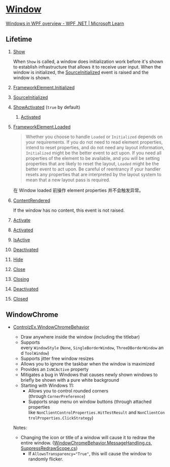 # [Window](https://learn.microsoft.com/en-us/dotnet/api/system.windows.window)
[Windows in WPF overview - WPF .NET | Microsoft Learn](https://learn.microsoft.com/en-us/dotnet/desktop/wpf/windows/)

## Lifetime
1. [Show](https://learn.microsoft.com/en-us/dotnet/api/system.windows.window.show)

   When `Show` is called, a window does initialization work before it's shown to establish infrastructure that allows it to receive user input. When the window is initialized, the [SourceInitialized](https://learn.microsoft.com/en-us/dotnet/api/system.windows.window.sourceinitialized#system-windows-window-sourceinitialized) event is raised and the window is shown.
2. [FrameworkElement.Initialized](https://learn.microsoft.com/en-us/dotnet/api/system.windows.frameworkelement.initialized)
3. [SourceInitialized](https://learn.microsoft.com/en-us/dotnet/api/system.windows.window.sourceinitialized#system-windows-window-sourceinitialized)
4. [ShowActivated](https://learn.microsoft.com/en-us/dotnet/api/system.windows.window.showactivated) (`true` by default)
   1. [Activated](https://learn.microsoft.com/en-us/dotnet/api/system.windows.window.activated#system-windows-window-activated)
5. [FrameworkElement.Loaded](https://learn.microsoft.com/en-us/dotnet/api/system.windows.frameworkelement.loaded)

   > Whether you choose to handle `Loaded` or `Initialized` depends on your requirements. If you do not need to read element properties, intend to reset properties, and do not need any layout information, `Initialized` might be the better event to act upon. If you need all properties of the element to be available, and you will be setting properties that are likely to reset the layout, `Loaded` might be the better event to act upon. Be careful of reentrancy if your handler resets any properties that are interpreted by the layout system to mean that a new layout pass is required.

   在 Window loaded 前操作 element properties 并不会触发异常。
6. [ContentRendered](https://learn.microsoft.com/en-us/dotnet/api/system.windows.window.contentrendered)

   If the window has no content, this event is not raised.
7. [Activate](https://learn.microsoft.com/en-us/dotnet/api/system.windows.window.activate)
8. [Activated](https://learn.microsoft.com/en-us/dotnet/api/system.windows.window.activated#system-windows-window-activated)
9.  [IsActive](https://learn.microsoft.com/en-us/dotnet/api/system.windows.window.isactive)
10. [Deactivated](https://learn.microsoft.com/en-us/dotnet/api/system.windows.window.deactivated#system-windows-window-deactivated)
11. [Hide](https://learn.microsoft.com/en-us/dotnet/api/system.windows.window.hide)
12. [Close](https://learn.microsoft.com/en-us/dotnet/api/system.windows.window.close)
13. [Closing](https://learn.microsoft.com/en-us/dotnet/api/system.windows.window.closing#system-windows-window-closing)
14. [Deactivated](https://learn.microsoft.com/en-us/dotnet/api/system.windows.window.deactivated#system-windows-window-deactivated)
15. [Closed](https://learn.microsoft.com/en-us/dotnet/api/system.windows.window.closed#system-windows-window-closed)

## WindowChrome
- [ControlzEx.WindowChromeBehavior](https://github.com/ControlzEx/ControlzEx#windowchromebehavior)
  - Draw anywhere inside the window (including the titlebar)
  - Supports every `WindowStyle` (`None`, `SingleBorderWindow`, `ThreeDBorderWindow` and `ToolWindow`)
  - Supports jitter free window resizes
  - Allows you to ignore the taskbar when the window is maximized
  - Provides an `IsNCActive` property
  - Mitigates a bug in Windows that causes newly shown windows to briefly be shown with a pure white background
  - Starting with Windows 11:
    - Allows you to control rounded corners (through `CornerPreference`)
    - Supports snap menu on window buttons (through attached properties like `NonClientControlProperties.HitTestResult` and `NonClientControlProperties.ClickStrategy`)

  Notes:
  - Changing the icon or title of a window will cause it to redraw the entire window. ([WindowChromeBehavior.MessageHandling.cs](https://github.com/ControlzEx/ControlzEx/blob/8ea2b94753b39b07310edc847fb825929bf25b81/src/ControlzEx/Behaviors/WindowChrome/WindowChromeBehavior.MessageHandling.cs#L212-L220), [SuppressRedrawScope.cs](https://github.com/ControlzEx/ControlzEx/blob/8ea2b94753b39b07310edc847fb825929bf25b81/src/ControlzEx/Behaviors/WindowChrome/WindowChromeBehavior.SuppressRedrawScope.cs#L37))
    - If `AllowsTransparency="True"`, this will cause the window to randomly flicker.